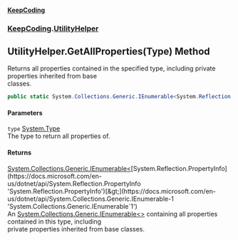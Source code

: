 #### [KeepCoding](index.md 'index')
### [KeepCoding](KeepCoding.md 'KeepCoding').[UtilityHelper](UtilityHelper.md 'KeepCoding.UtilityHelper')
## UtilityHelper.GetAllProperties(Type) Method
Returns all properties contained in the specified type, including private properties inherited from base  
classes.
```csharp
public static System.Collections.Generic.IEnumerable<System.Reflection.PropertyInfo> GetAllProperties(this System.Type type);
```
#### Parameters
<a name='KeepCoding.UtilityHelper.GetAllProperties(System.Type).type'></a>
`type` [System.Type](https://docs.microsoft.com/en-us/dotnet/api/System.Type 'System.Type')  
The type to return all properties of.
  
#### Returns
[System.Collections.Generic.IEnumerable&lt;](https://docs.microsoft.com/en-us/dotnet/api/System.Collections.Generic.IEnumerable-1 'System.Collections.Generic.IEnumerable`1')[System.Reflection.PropertyInfo](https://docs.microsoft.com/en-us/dotnet/api/System.Reflection.PropertyInfo 'System.Reflection.PropertyInfo')[&gt;](https://docs.microsoft.com/en-us/dotnet/api/System.Collections.Generic.IEnumerable-1 'System.Collections.Generic.IEnumerable`1')  
An [System.Collections.Generic.IEnumerable&lt;&gt;](https://docs.microsoft.com/en-us/dotnet/api/System.Collections.Generic.IEnumerable-1 'System.Collections.Generic.IEnumerable`1') containing all properties contained in this type, including  
private properties inherited from base classes.
